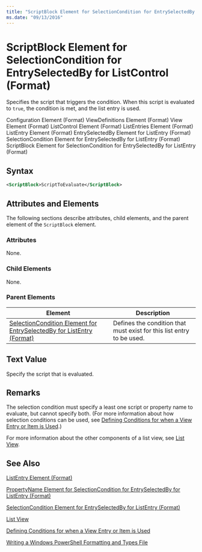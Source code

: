 ```yaml
---
title: "ScriptBlock Element for SelectionCondition for EntrySelectedBy for ListControl (Format) | Microsoft Docs"
ms.date: "09/13/2016"
---
```

# ScriptBlock Element for SelectionCondition for EntrySelectedBy for ListControl (Format)

Specifies the script that triggers the condition. When this script is evaluated to `true`, the condition is met, and the list entry is used.

Configuration Element (Format)
ViewDefinitions Element (Format)
View Element (Format)
ListControl Element (Format)
ListEntries Element (Format)
ListEntry Element (Format)
EntrySelectedBy Element for ListEntry (Format)
SelectionCondition Element for EntrySelectedBy for ListEntry (Format)
ScriptBlock Element for SelectionCondition for EntrySelectedBy for ListEntry (Format)

## Syntax

```xml
<ScriptBlock>ScriptToEvaluate</ScriptBlock>
```

## Attributes and Elements

The following sections describe attributes, child elements, and the parent element of the `ScriptBlock` element.

### Attributes

None.

### Child Elements

None.

### Parent Elements

|Element|Description|
|-------------|-----------------|
|[SelectionCondition Element for EntrySelectedBy for ListEntry (Format)](./selectioncondition-element-for-entryselectedby-for-listcontrol-format.md)|Defines the condition that must exist for this list entry to be used.|

## Text Value

Specify the script that is evaluated.

## Remarks

The selection condition must specify a least one script or property name to evaluate, but cannot specify both. (For more information about how selection conditions can be used, see [Defining Conditions for when a View Entry or Item is Used](./defining-conditions-for-displaying-data.md).)

For more information about the other components of a list view, see [List View](./creating-a-list-view.md).

## See Also

[ListEntry Element (Format)](./listentry-element-for-listcontrol-format.md)

[PropertyName Element for SelectionCondition for EntrySelectedBy for ListEntry (Format)](./propertyname-element-for-selectioncondition-for-entryselectedby-for-listcontrol-format.md)

[SelectionCondition Element for EntrySelectedBy for ListEntry (Format)](./selectioncondition-element-for-entryselectedby-for-listcontrol-format.md)

[List View](./creating-a-list-view.md)

[Defining Conditions for when a View Entry or Item is Used](./defining-conditions-for-displaying-data.md)

[Writing a Windows PowerShell Formatting and Types File](./writing-a-powershell-formatting-file.md)
